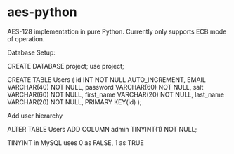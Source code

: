 # aes-python

AES-128 implementation in pure Python. 
Currently only supports ECB mode of operation.


Database Setup:

CREATE DATABASE project;
use project;

CREATE TABLE Users (
	id INT NOT NULL AUTO_INCREMENT,
    EMAIL VARCHAR(40) NOT NULL,
    password VARCHAR(60) NOT NULL,
    salt VARCHAR(60) NOT NULL,
    first_name VARCHAR(20) NOT NULL,
    last_name VARCHAR(20) NOT NULL,
    PRIMARY KEY(id)
);

Add user hierarchy

ALTER TABLE Users
ADD COLUMN admin TINYINT(1) NOT NULL;

TINYINT in MySQL uses 0 as FALSE, 1 as TRUE 
